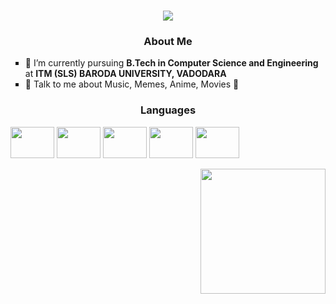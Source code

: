 <!-- # nixRoodra
### Hi there 👋 I'm Roodra --Patel

  - 🌱 I’m currently pursuing **B.Tech in Computer Science and Engineering at ITM (SLS) BARODA UNIVERSITY, VADODARA**
  - 💬 Talk to me about Music, Memes, Anime, Movies 🎥
<h4 align="center">Meme<h4>
<img src='https://random-memer.herokuapp.com/' title="Meme" alt="Please refresh the page if the meme doesn't show up.">
<h3 align="center">Connect with me:</h3>
<p align="center">
<a href="" target="blank"><img align="center" src="" alt="" height="30" width="40" /></a>
-->
<h1 align="center">
  <a href="https://git.io/typing-svg">
    <img src="https://readme-typing-svg.herokuapp.com/?lines=Hi,+There!+👋;This+is+Roodra....;Nice+to+meet+you!&center=true&size=25">
  </a>
</h1>
<h3 align="center">
  About Me
</h3>
<ul type="square">
  <li> 🌱 I’m currently pursuing <b>B.Tech in Computer Science and Engineering</b> at <b>ITM (SLS) BARODA UNIVERSITY, VADODARA</b></li>
  <li>💬 Talk to me about Music, Memes, Anime, Movies 🎥</li>
</ul>
<h3 align="center">
  Languages
</h3>
<p>
  <img src="https://cdn.worldvectorlogo.com/logos/python-3.svg" width="70" height="50" >
  <img src="https://cdn.worldvectorlogo.com/logos/css-3.svg" width="70" height="50">
  <img src="https://cdn.worldvectorlogo.com/logos/html-1.svg" width="70" height="50">
  <img src="https://cdn.worldvectorlogo.com/logos/c-1.svg" width="70" height="50">
  <img src="https://cdn.worldvectorlogo.com/logos/javascript-1.svg" width="70" height="50">
  <!--<img src="https://cdn.worldvectorlogo.com/logos/r-lang.svg" width="70" height="50">intermediate-->
  
</p>
<p>
  <!--<img align='right' src='https://media0.giphy.com/media/xThuWu82QD3pj4wvEQ/giphy.gif?cid=790b761192ef3c8bb7b9bc6d6e5a2cb99f56b444604402b0&rid=giphy.gif&ct=g'              width='200"'>
  <img align='right' src='https://media4.giphy.com/media/6utNxL2fGvEL5tFBZr/giphy.gif?cid=790b7611b79e6b7f6fe4b527c272be54afdd21d633589a83&rid=giphy.gif&ct=g'              width='200"'>-->
  <img align='right' src='https://media2.giphy.com/media/3osxY9kuM2NGUfvThe/giphy.gif?cid=ecf05e47iedk2hyafienilrigyg8446jcmxr1p9plz4gfkzz&rid=giphy.gif&ct=g' width='200"'>
<p>

